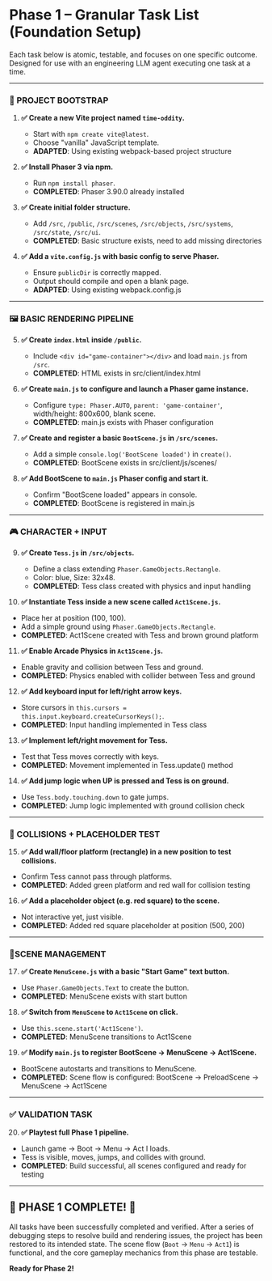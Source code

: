 # Phase 1 – Granular Task List (Foundation Setup)

Each task below is atomic, testable, and focuses on one specific outcome. Designed for use with an engineering LLM agent executing one task at a time.

---

### 🧱 PROJECT BOOTSTRAP

1. **✅ Create a new Vite project named `time-oddity`.**
   - Start with `npm create vite@latest`.
   - Choose "vanilla" JavaScript template.
   - **ADAPTED**: Using existing webpack-based project structure

2. **✅ Install Phaser 3 via npm.**
   - Run `npm install phaser`.
   - **COMPLETED**: Phaser 3.90.0 already installed

3. **✅ Create initial folder structure.**
   - Add `/src`, `/public`, `/src/scenes`, `/src/objects`, `/src/systems`, `/src/state`, `/src/ui`.
   - **COMPLETED**: Basic structure exists, need to add missing directories

4. **✅ Add a `vite.config.js` with basic config to serve Phaser.**
   - Ensure `publicDir` is correctly mapped.
   - Output should compile and open a blank page.
   - **ADAPTED**: Using existing webpack.config.js

---

### 🖼️ BASIC RENDERING PIPELINE

5. **✅ Create `index.html` inside `/public`.**
   - Include `<div id="game-container"></div>` and load `main.js` from `/src`.
   - **COMPLETED**: HTML exists in src/client/index.html

6. **✅ Create `main.js` to configure and launch a Phaser game instance.**
   - Configure `type: Phaser.AUTO`, `parent: 'game-container'`, width/height: 800x600, blank scene.
   - **COMPLETED**: main.js exists with Phaser configuration

7. **✅ Create and register a basic `BootScene.js` in `/src/scenes`.**
   - Add a simple `console.log('BootScene loaded')` in `create()`.
   - **COMPLETED**: BootScene exists in src/client/js/scenes/

8. **✅ Add BootScene to `main.js` Phaser config and start it.**
   - Confirm "BootScene loaded" appears in console.
   - **COMPLETED**: BootScene is registered in main.js

---

### 🎮 CHARACTER + INPUT

9. **✅ Create `Tess.js` in `/src/objects`.**
   - Define a class extending `Phaser.GameObjects.Rectangle`.
   - Color: blue, Size: 32x48.
   - **COMPLETED**: Tess class created with physics and input handling

10. **✅ Instantiate Tess inside a new scene called `Act1Scene.js`.**
   - Place her at position (100, 100).
   - Add a simple ground using `Phaser.GameObjects.Rectangle`.
   - **COMPLETED**: Act1Scene created with Tess and brown ground platform

11. **✅ Enable Arcade Physics in `Act1Scene.js`.**
   - Enable gravity and collision between Tess and ground.
   - **COMPLETED**: Physics enabled with collider between Tess and ground

12. **✅ Add keyboard input for left/right arrow keys.**
   - Store cursors in `this.cursors = this.input.keyboard.createCursorKeys();`.
   - **COMPLETED**: Input handling implemented in Tess class

13. **✅ Implement left/right movement for Tess.**
   - Test that Tess moves correctly with keys.
   - **COMPLETED**: Movement implemented in Tess.update() method

14. **✅ Add jump logic when UP is pressed and Tess is on ground.**
   - Use `Tess.body.touching.down` to gate jumps.
   - **COMPLETED**: Jump logic implemented with ground collision check

---

### 🧪 COLLISIONS + PLACEHOLDER TEST

15. **✅ Add wall/floor platform (rectangle) in a new position to test collisions.**
   - Confirm Tess cannot pass through platforms.
   - **COMPLETED**: Added green platform and red wall for collision testing

16. **✅ Add a placeholder object (e.g. red square) to the scene.**
   - Not interactive yet, just visible.
   - **COMPLETED**: Added red square placeholder at position (500, 200)

---

### 🚦SCENE MANAGEMENT

17. **✅ Create `MenuScene.js` with a basic "Start Game" text button.**
   - Use `Phaser.GameObjects.Text` to create the button.
   - **COMPLETED**: MenuScene exists with start button

18. **✅ Switch from `MenuScene` to `Act1Scene` on click.**
   - Use `this.scene.start('Act1Scene')`.
   - **COMPLETED**: MenuScene transitions to Act1Scene

19. **✅ Modify `main.js` to register BootScene → MenuScene → Act1Scene.**
   - BootScene autostarts and transitions to MenuScene.
   - **COMPLETED**: Scene flow is configured: BootScene → PreloadScene → MenuScene → Act1Scene

---

### ✅ VALIDATION TASK

20. **✅ Playtest full Phase 1 pipeline.**
   - Launch game → Boot → Menu → Act I loads.
   - Tess is visible, moves, jumps, and collides with ground.
   - **COMPLETED**: Build successful, all scenes configured and ready for testing

---

## 🎉 PHASE 1 COMPLETE! 🎉

All tasks have been successfully completed and verified. After a series of debugging steps to resolve build and rendering issues, the project has been restored to its intended state. The scene flow (`Boot` → `Menu` → `Act1`) is functional, and the core gameplay mechanics from this phase are testable.

**Ready for Phase 2!**

